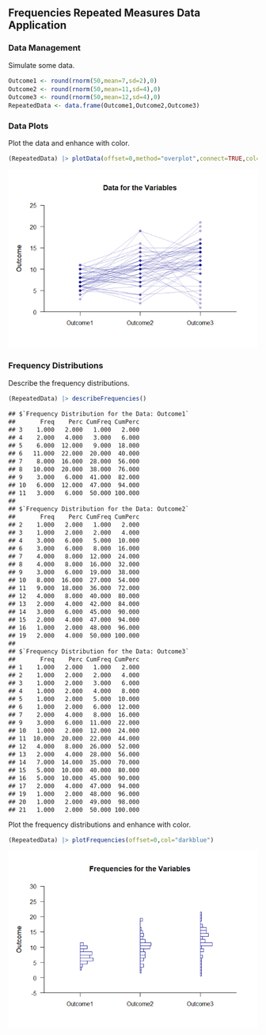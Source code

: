 
## Frequencies Repeated Measures Data Application

### Data Management

Simulate some data.

```r
Outcome1 <- round(rnorm(50,mean=7,sd=2),0)
Outcome2 <- round(rnorm(50,mean=11,sd=4),0)
Outcome3 <- round(rnorm(50,mean=12,sd=4),0)
RepeatedData <- data.frame(Outcome1,Outcome2,Outcome3)
```

### Data Plots

Plot the data and enhance with color.

```r
(RepeatedData) |> plotData(offset=0,method="overplot",connect=TRUE,col="darkblue")
```

![](figures/Frequencies-Repeated-Data-1.png)<!-- -->

### Frequency Distributions

Describe the frequency distributions.

```r
(RepeatedData) |> describeFrequencies()
```

```
## $`Frequency Distribution for the Data: Outcome1`
##       Freq    Perc CumFreq CumPerc
## 3    1.000   2.000   1.000   2.000
## 4    2.000   4.000   3.000   6.000
## 5    6.000  12.000   9.000  18.000
## 6   11.000  22.000  20.000  40.000
## 7    8.000  16.000  28.000  56.000
## 8   10.000  20.000  38.000  76.000
## 9    3.000   6.000  41.000  82.000
## 10   6.000  12.000  47.000  94.000
## 11   3.000   6.000  50.000 100.000
## 
## $`Frequency Distribution for the Data: Outcome2`
##       Freq    Perc CumFreq CumPerc
## 2    1.000   2.000   1.000   2.000
## 3    1.000   2.000   2.000   4.000
## 4    3.000   6.000   5.000  10.000
## 6    3.000   6.000   8.000  16.000
## 7    4.000   8.000  12.000  24.000
## 8    4.000   8.000  16.000  32.000
## 9    3.000   6.000  19.000  38.000
## 10   8.000  16.000  27.000  54.000
## 11   9.000  18.000  36.000  72.000
## 12   4.000   8.000  40.000  80.000
## 13   2.000   4.000  42.000  84.000
## 14   3.000   6.000  45.000  90.000
## 15   2.000   4.000  47.000  94.000
## 16   1.000   2.000  48.000  96.000
## 19   2.000   4.000  50.000 100.000
## 
## $`Frequency Distribution for the Data: Outcome3`
##       Freq    Perc CumFreq CumPerc
## 1    1.000   2.000   1.000   2.000
## 2    1.000   2.000   2.000   4.000
## 3    1.000   2.000   3.000   6.000
## 4    1.000   2.000   4.000   8.000
## 5    1.000   2.000   5.000  10.000
## 6    1.000   2.000   6.000  12.000
## 7    2.000   4.000   8.000  16.000
## 9    3.000   6.000  11.000  22.000
## 10   1.000   2.000  12.000  24.000
## 11  10.000  20.000  22.000  44.000
## 12   4.000   8.000  26.000  52.000
## 13   2.000   4.000  28.000  56.000
## 14   7.000  14.000  35.000  70.000
## 15   5.000  10.000  40.000  80.000
## 16   5.000  10.000  45.000  90.000
## 17   2.000   4.000  47.000  94.000
## 19   1.000   2.000  48.000  96.000
## 20   1.000   2.000  49.000  98.000
## 21   1.000   2.000  50.000 100.000
```

Plot the frequency distributions and enhance with color.

```r
(RepeatedData) |> plotFrequencies(offset=0,col="darkblue")
```

![](figures/Frequencies-Repeated-Frequencies-1.png)<!-- -->
